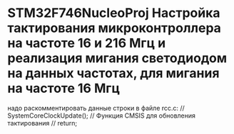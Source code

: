 # STM32F746NucleoProj Настройка тактирования микроконтроллера на частоте 16 и 216 Мгц и реализация мигания светодиодом на данных частотах, для мигания на частоте 16 Мгц
надо раскомментировать данные строки в файле rcc.c:
//  SystemCoreClockUpdate(); // Функция CMSIS для обновления тактирования
//  return;
